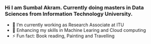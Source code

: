 ### Hi I am Sumbal Akram. Currently doing masters in Data Sciences from Information Technology University.


- 🔭 I’m currently working as Research Associate at ITU
- 🌱 Enhancing my skills in Machine Learing and Cloud computing
- ⚡ Fun fact: Book reading, Painting and Travelling

<!--
**sumbalakram/sumbalakram** is a ✨ _special_ ✨ repository because its `README.md` (this file) appears on your GitHub profile.
-->

